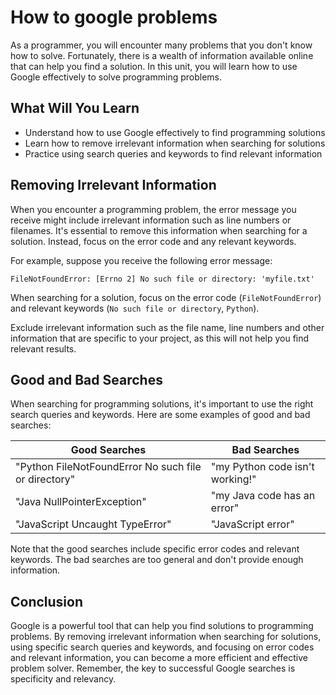 # How to google problems

As a programmer, you will encounter many problems that you don't know how to solve. Fortunately, there is a wealth of information available online that can help you find a solution. In this unit, you will learn how to use Google effectively to solve programming problems.

## What Will You Learn

- Understand how to use Google effectively to find programming solutions
- Learn how to remove irrelevant information when searching for solutions
- Practice using search queries and keywords to find relevant information

## Removing Irrelevant Information

When you encounter a programming problem, the error message you receive might include irrelevant information such as line numbers or filenames. It's essential to remove this information when searching for a solution. Instead, focus on the error code and any relevant keywords.

For example, suppose you receive the following error message:

```
FileNotFoundError: [Errno 2] No such file or directory: 'myfile.txt'
```

When searching for a solution, focus on the error code (`FileNotFoundError`) and relevant keywords (`No such file or directory`, `Python`).

Exclude irrelevant information such as the file name, line numbers and other information that are specific to your project, as this will not help you find relevant results.

## Good and Bad Searches

When searching for programming solutions, it's important to use the right search queries and keywords. Here are some examples of good and bad searches:

| Good Searches | Bad Searches |
| --- | --- |
| "Python FileNotFoundError No such file or directory" | "my Python code isn't working!" |
| "Java NullPointerException" | "my Java code has an error" |
| "JavaScript Uncaught TypeError" | "JavaScript error" |

Note that the good searches include specific error codes and relevant keywords. The bad searches are too general and don't provide enough information.

## Conclusion

Google is a powerful tool that can help you find solutions to programming problems. By removing irrelevant information when searching for solutions, using specific search queries and keywords, and focusing on error codes and relevant information, you can become a more efficient and effective problem solver. Remember, the key to successful Google searches is specificity and relevancy.